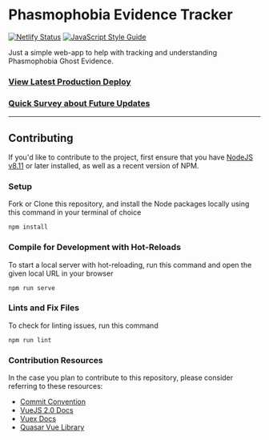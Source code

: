 # Phasmophobia Evidence Tracker

[![Netlify Status](https://api.netlify.com/api/v1/badges/f47bfc53-b2ff-447f-a7fe-e09a1fa6b108/deploy-status)](https://app.netlify.com/sites/phasmophobia-evidence/deploys)
[![JavaScript Style Guide](https://img.shields.io/badge/code_style-standard-brightgreen.svg)](https://standardjs.com)

Just a simple web-app to help with tracking and understanding Phasmophobia Ghost Evidence.

### [View Latest Production Deploy](https://phasmophobia.sepshun.io/)
### [Quick Survey about Future Updates](https://forms.gle/kdXw4yd1g4GR31cR9)

---
## Contributing
If you'd like to contribute to the project, first ensure that you have [NodeJS v8.11](https://nodejs.org/en/) or later installed, as well as a recent version of NPM.

### Setup
Fork or Clone this repository, and install the Node packages locally using this command in your terminal of choice
```
npm install
```

### Compile for Development with Hot-Reloads
To start a local server with hot-reloading, run this command and open the given local URL in your browser
```
npm run serve
```

### Lints and Fix Files
To check for linting issues, run this command
```
npm run lint
```

### Contribution Resources
In the case you plan to contribute to this repository, please consider referring to these resources:
* [Commit Convention](https://github.com/Sepshun/phasmophobia-evidence/blob/master/.github/COMMIT_CONVENTION.md)
* [VueJS 2.0 Docs](https://vuejs.org/v2/guide/index.html)
* [Vuex Docs](https://vuex.vuejs.org/)
* [Quasar Vue Library](https://quasar.dev/vue-components)
